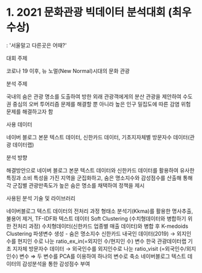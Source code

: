 # 1. 2021 문화관광 빅데이터 분석대회 (최우수상)
: '서울말고 다른곳은 어때?'

대회 주제

코로나 19 이후, 뉴 노멀(New Normal)시대의 문화 관광

분석 주제

국내의 숨은 관광 명소를 도출하여 방한 외래 관광객에게의 분산 관광을 제안하여 수도권 중심의 오버 투어리즘 문제를 해결할 뿐 아니라 높은 인구 밀집도에 따른 감염 위험 문제를 해결하고자 함

사용 데이터

네이버 블로그 본문 텍스트 데이터, 신한카드 데이터, 기초지자체별 방문자수 데이터(관광 데이터랩)

분석 방향

해결방안으로 네이버 블로그 본문 텍스트 데이터와 신한카드 데이터를 활용하여 유사한 특징과 소비 특성을 가진 지역을 군집화하고, 숨은 명소지수와 감성점수를 산출해 통해 각 군집별 관광만족도가 높은 숨은 명소를 채택하여 정책을 제시

사용된 분석 기술 및 라이브러리

네이버블로그 텍스트 데이터의 전처리 과정
형태소 분석기(Kkma)를 활용한 명사추출, 불용어 제거, TF-IDF화
텍스트 데이터 Soft Clustering (수치형데이터와 병합하기 위한 전처리 과정)
수치형데이터(신한카드 업종별 매출 데이터)와 병합 후 K-medoids Clustering
파생변수 생성 - 숨은 명소지수
신한카드 내국인 데이터(2019) → 외지인 수를 현지인 수로 나눈 ratio_ex_in(=외지인 수/현지인 수) 변수
한국 관광데이터랩 기초 지자체 방문자수 데이터 → 외국인수를 외지인수로 나눈 ratio_visit (=외국인수/외지인수) 변수 ⇒ 두 변수를 PCA를 이용하여 하나의 변수로 축소
네이버블로그 텍스트 데이터의 감성분석을 통한 감성점수 부여
